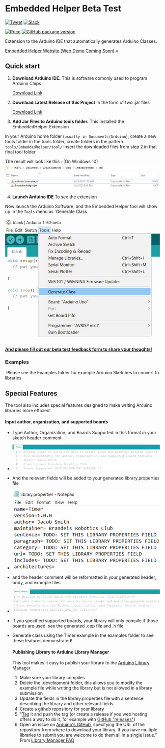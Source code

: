 # Embedded Helper Beta Test
[![Tweet](https://img.shields.io/twitter/url/http/shields.io.svg?style=social)](https://twitter.com/intent/tweet?text=Try%20out%20the%20new%20Arduino%20Library%20Extension%20for%20the%20Arduino%20IDE%20by%20Embedded%20Helper&url=https://embeddedhelper.com/&hashtags=automation,InternetOfThings) [![Slack](https://img.shields.io/badge/Slack-2-lightgrey)](https://join.slack.com/t/embeddedhelper/shared_invite/zt-g8vjxeti-TmMyLruscyZziFPmT9DzJw)

[![Price](https://img.shields.io/badge/price-FREE-0098f7.svg)](https://github.com/froala/design-blocks/blob/master/LICENSE)
[![GitHub package version](https://img.shields.io/badge/version-v1.0.0-blue)](https://github.com/Embedded-Helper/EmbeddedHelperBetaTest)

Extension to the Arduino IDE that automatically generates Arduino Classes.

<p><a href="http://embeddedhelper.com/">Embedded Helper Website (Web Demo Coming Soon) »</a></p>


## Quick start

1. **Download Arduino IDE.** This is software comonly used to program Arduino Chips

      [Download Link](https://www.arduino.cc/en/main/software)

2. **Download Latest Release of this Project** In the form of two .jar files

      [Download Link](https://github.com/Embedded-Helper/EmbeddedHelperBetaTest/releases/latest)


3. **Add Jar Files to Arduino tools folder.** This installed the EmbeddedHelper Extension

  In your Arduino home folder (`usually in Documents/Arduino`), create a new tools folder
  in the tools folder, create folders in the pattern `tools/Embeddedhelper/tool/`
  insert the downloaded files from step 2 in that final tool folder

  The result will look like this : (On Windows 10)
  ![Image of folder structure](images/toolsDir.PNG)

  4. **Launch Arduino IDE** To see the extension

   Now launch the Arduino Software, and the Embedded Helper tool will show up in the `Tools` menu as `Generate Class
    
   ![Showing installed extension](images/installedExtension.PNG)

   **[And please fill out our beta test feedback form to share your thoughts!](https://forms.gle/oQyqJfXD3KEXB9Zq7)**



### Examples

​	Please see the Examples folder for example Arduino Sketches to convert to libraries



## Special Features

The tool also includes special features designed to make writing Arduino libraries more efficient

#### Input author, organization, and supported boards

- Type Author, Organization, and Boards Supported in this format in your sketch header comment
- ![Timer Example Header Comment](images\TimerHeaderComment.PNG)
- And the relevant fields will be added to your generated library.properties file
- ![Timer Library Properties](images\TimerLibraryProperties.PNG)
- and the header comment will be reformatted in your generated header, body, and example files

- ![Timer Example Header Comment](images\TimerExampleHeaderComment.PNG)

- If you specified supported boards, your library will only compile if those boards are used, see the generated .cpp file and .h file

- Generate class using the Timer example in the examples folder to see these features demonstrated!

  #### Publishing Library to Arduino Library Manager

  This tool makes it easy to publish your library to the [Arduino Library Manager](https://github.com/arduino/Arduino/wiki/Library-Manager-FAQ)

  1. Make sure your library compiles
  2.  Delete the .development folder, this allows you to modify the example file while writing the library but is not allowed in a library submission
  3. Update the fields in the library.properties file with a sentence describing the library and other relevant fields
  4. Create a github repository for your library
  5. "[Tag](https://git-scm.com/book/en/v2/Git-Basics-Tagging) it and push the tag (or create a release if you web hosting offers a way to do it, for example with [GitHub "releases"](https://help.github.com/articles/creating-releases/))
  6. Open an issue on [Arduino's GitHub](https://github.com/arduino/Arduino/issues), specifying the URL of the repository from where to download your library. If you have multiple libraries to submit you are welcome to do them all in a single issue." From [Library Manager FAQ](https://github.com/arduino/Arduino/wiki/Library-Manager-FAQ)